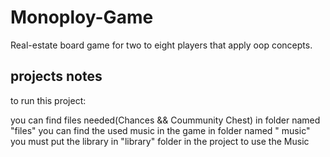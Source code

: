 # Monoploy-Game
Real-estate board game for two to eight players that apply oop concepts.

## projects notes
to run this project:

   you can find files needed(Chances && Coummunity Chest) in folder named "files"
   you can find the used music in the game in folder named " music"
   you must put the library in "library" folder  in the project to use the Music
